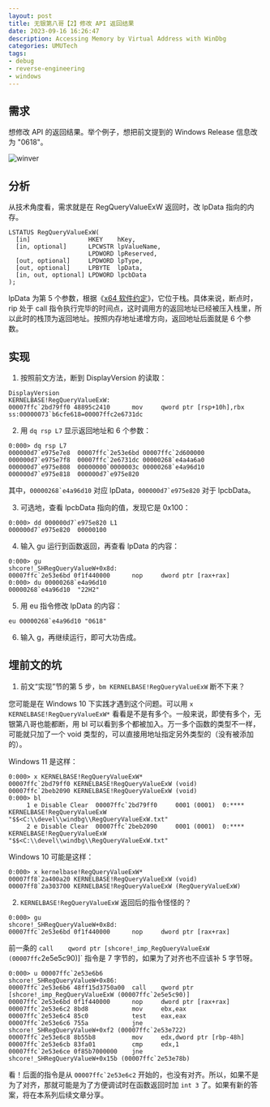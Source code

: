 ```yaml
---
layout: post
title: 无银第八哥【2】修改 API 返回结果
date: 2023-09-16 16:26:47
description: Accessing Memory by Virtual Address with WinDbg
categories: UMUTech
tags:
- debug
- reverse-engineering
- windows
---
```

## 需求

想修改 API 的返回结果。举个例子，想把前文提到的 Windows Release 信息改为 "0618"。

![winver](/images/2023/20230916-winver.png)

## 分析

从技术角度看，需求就是在 RegQueryValueExW 返回时，改 lpData 指向的内存。

```
LSTATUS RegQueryValueExW(
  [in]                HKEY    hKey,
  [in, optional]      LPCWSTR lpValueName,
                      LPDWORD lpReserved,
  [out, optional]     LPDWORD lpType,
  [out, optional]     LPBYTE  lpData,
  [in, out, optional] LPDWORD lpcbData
);
```

lpData 为第 5 个参数，根据《[x64 软件约定](https://learn.microsoft.com/zh-cn/cpp/build/x64-software-conventions?view=msvc-170)》，它位于栈。具体来说，断点时，rip 处于 call 指令执行完毕的时间点，这时调用方的返回地址已经被压入栈里，所以此时的栈顶为返回地址。按照内存地址递增方向，返回地址后面就是 6 个参数。

## 实现

1. 按照前文方法，断到 DisplayVersion 的读取：

```
DisplayVersion
KERNELBASE!RegQueryValueExW:
00007ffc`2bd79ff0 48895c2410      mov     qword ptr [rsp+10h],rbx ss:00000073`b6cfe618=00007ffc2e6731dc
```

2. 用 `dq rsp L7` 显示返回地址和 6 个参数：

```
0:000> dq rsp L7
000000d7`e975e7e8  00007ffc`2e53e6bd 00007ffc`2d600000
000000d7`e975e7f8  00007ffc`2e6731dc 00000268`e4a4a6a0
000000d7`e975e808  00000000`0000003c 00000268`e4a96d10
000000d7`e975e818  000000d7`e975e820
```

其中，``00000268`e4a96d10`` 对应 lpData，``000000d7`e975e820`` 对于 lpcbData。

3. 可选地，查看 lpcbData 指向的值，发现它是 0x100：

```
0:000> dd 000000d7`e975e820 L1
000000d7`e975e820  00000100
```

4. 输入 gu 运行到函数返回，再查看 lpData 的内容：

```
0:000> gu
shcore!_SHRegQueryValueW+0x8d:
00007ffc`2e53e6bd 0f1f440000      nop     dword ptr [rax+rax]
0:000> du 00000268`e4a96d10
00000268`e4a96d10  "22H2"
```

5. 用 eu 指令修改 lpData 的内容：

```
eu 00000268`e4a96d10 "0618"
```

6. 输入 g，再继续运行，即可大功告成。

## 埋前文的坑

1. 前文“实现”节的第 5 步，`bm KERNELBASE!RegQueryValueExW` 断不下来？

您可能是在 Windows 10 下实践才遇到这个问题。可以用 `x KERNELBASE!RegQueryValueExW*` 看看是不是有多个。一般来说，即使有多个，无银第八哥也能都断，用 bl 可以看到多个都被加入。万一多个函数的类型不一样，可能就只加了一个 void 类型的，可以直接用地址指定另外类型的（没有被添加的）。

Windows 11 是这样：
```
0:000> x KERNELBASE!RegQueryValueExW*
00007ffc`2bd79ff0 KERNELBASE!RegQueryValueExW (void)
00007ffc`2beb2090 KERNELBASE!RegQueryValueExW (void)
0:000> bl
     1 e Disable Clear  00007ffc`2bd79ff0     0001 (0001)  0:**** KERNELBASE!RegQueryValueExW "$$<C:\\devel\\windbg\\RegQueryValueExW.txt"
     2 e Disable Clear  00007ffc`2beb2090     0001 (0001)  0:**** KERNELBASE!RegQueryValueExW "$$<C:\\devel\\windbg\\RegQueryValueExW.txt"
```

Windows 10 可能是这样：

```
0:000> x kernelbase!RegQueryValueExW*
00007ff8`2a400a20 KERNELBASE!RegQueryValueExW (void)
00007ff8`2a303700 KERNELBASE!RegQueryValueExW (RegQueryValueExW)
```

2. `KERNELBASE!RegQueryValueExW` 返回后的指令怪怪的？

```
0:000> gu
shcore!_SHRegQueryValueW+0x8d:
00007ffc`2e53e6bd 0f1f440000      nop     dword ptr [rax+rax]
```

前一条的 `call    qword ptr [shcore!_imp_RegQueryValueExW (00007ffc`2e5e5c90)]` 指令是 7 字节的，如果为了对齐也不应该补 5 字节呀。

```
0:000> u 00007ffc`2e53e6b6
shcore!_SHRegQueryValueW+0x86:
00007ffc`2e53e6b6 48ff15d3750a00  call    qword ptr [shcore!_imp_RegQueryValueExW (00007ffc`2e5e5c90)]
00007ffc`2e53e6bd 0f1f440000      nop     dword ptr [rax+rax]
00007ffc`2e53e6c2 8bd8            mov     ebx,eax
00007ffc`2e53e6c4 85c0            test    eax,eax
00007ffc`2e53e6c6 755a            jne     shcore!_SHRegQueryValueW+0xf2 (00007ffc`2e53e722)
00007ffc`2e53e6c8 8b55b8          mov     edx,dword ptr [rbp-48h]
00007ffc`2e53e6cb 83fa01          cmp     edx,1
00007ffc`2e53e6ce 0f85b7000000    jne     shcore!_SHRegQueryValueW+0x15b (00007ffc`2e53e78b)
```

看！后面的指令是从 ``00007ffc`2e53e6c2`` 开始的，也没有对齐。所以，如果不是为了对齐，那就可能是为了方便调试时在函数返回时加 `int 3` 了。如果有新的答案，将在本系列后续文章分享。
